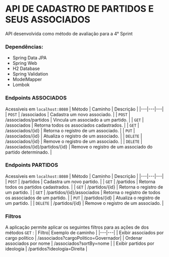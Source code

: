 # API DE CADASTRO DE PARTIDOS E SEUS ASSOCIADOS
API desenvolvida como método de avaliação para a 4° Sprint

### Dependências:
- Spring Data JPA
- Spring Web
- H2 Database
- Spring Validation
- ModelMapper
- Lombok 

### Endpoints ASSOCIADOS
Acessíveis em `localhost:8080`
| Método | Caminho | Descrição |
|---|---|---|
| `POST` | /associados | Cadastra um novo associado. |
| `POST` | /associados/partidos | Vincula um associado a um partido. |
| `GET` | /associados | Retorna todos os associados cadastrados. |
| `GET` | /associados/{id} | Retorna o registro de um associado. |
| `PUT` | /associados/{id} | Atualiza o registro de um associado. |
| `DELETE` | /associados/{id} | Remove o registro de um associado. |
| `DELETE` | /associados/{id}/partidos/{id} | Remove o registro de um associado do partido determinado. |

### Endpoints PARTIDOS
Acessíveis em `localhost:8080`
| Método | Caminho | Descrição |
|---|---|---|
| `POST` | /partidos | Cadastra um novo partido. |
| `GET` | /partidos | Retorna todos os partidos cadastrados. |
| `GET` | /partidos/{id} | Retorna o registro de um partido. |
| `GET` | /partidos/{id}/associados | Retorna o registro de todos os associados de um partido. |
| `PUT` | /partidos/{id} | Atualiza o registro de um partido. |
| `DELETE` | /partidos/{id} | Remove o registro de um associado. |

### Filtros
A aplicação permite aplicar os seguintes filtros para as ações de dos métodos `GET` :
| Filtro| Exemplo de caminho |
|---|---|
| Exibir associados por cargo político | /associados?cargoPolitico=Governador|
| Ordenar associados por nome | /associados?sortBy=nome |
| Exibir partidos por ideologia | /partidos?ideologia=Direita |


